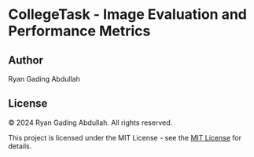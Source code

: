 # CollegeTask - Image Evaluation and Performance Metrics

## Author

Ryan Gading Abdullah

## License

&copy; 2024 Ryan Gading Abdullah. All rights reserved.

This project is licensed under the MIT License - see the [MIT License](LICENSE) for details.
